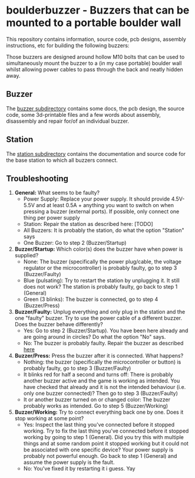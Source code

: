 # boulderbuzzer - Buzzers that can be mounted to a portable boulder wall

This repository contains information, source code, pcb designs, assembly instructions, etc for building the following buzzers:


Those buzzers are designed around hollow M10 bolts that can be used to simultaneously mount the buzzer to a (in my case portable) boulder wall whilst allowing power cables to pass through the back and neatly hidden away.


## Buzzer

The [buzzer subdirectory](buzzer) contains some docs, the pcb design, the source code, some 3d-printable files and a few words about assembly, disassembly and repair for/of an individual buzzer.

## Station

The [station subdirectory](station) contains the documentation and source code for the base station to which all buzzers connect.


## Troubleshooting

1. **General:** What seems to be faulty?
   - Power Supply: Replace your power supply. It should provide 4.5V-5.5V and at least 0.5A + anything you want to switch on when pressing a buzzer (external ports). If possible, only connect one thing per power supply
   - Station: Repair the station as described here: [TODO]
   - All Buzzers: It is probably the station, do what the option "Station" says
   - One Buzzer: Go to step 2 (Buzzer/Startup)
2. **Buzzer/Startup:** Which color(s) does the buzzer have when power is supplied?
   - None: The buzzer (specifically the power plug/cable, the voltage regulator or the microcontroller) is probably faulty, go to step 3 (Buzzer/Faulty)
   - Blue (pulsating): Try to restart the station by unplugging it. It still does not work? The station is probably faulty, go back to step 1 (General)
   - Green (3 blinks): The buzzer is connected, go to step 4 (Buzzer/Press)
3. **Buzzer/Faulty:** Unplug everything and only plug in the station and the one "faulty" buzzer. Try to use the power cable of a different buzzer. Does the buzzer behave differently?
   - Yes: Go to step 2 (Buzzer/Startup). You have been here already and are going around in circles? Do what the option "No" says.
   - No: The buzzer is probably faulty. Repair the buzzer as described [here](buzzer#disassembly-and-repair)
4. **Buzzer/Press:** Press the buzzer after it is connected. What happens?
   - Nothing: the buzzer (specifically the microcontroller or button) is probably faulty, go to step 3 (Buzzer/Faulty)
   - It blinks red for half a second and turns off: There is probably another buzzer active and the game is working as intended. You have checked that already and it is not the intended behaviour (i.e. only one buzzer connected)? Then go to step 3 (Buzzer/Faulty)
   - It or another buzzer turned on or changed color: The buzzer probably works as intended. Go to step 5 (Buzzer/Working)
5. **Buzzer/Working:** Try to connect everything back one by one. Does it stop working at some point?
   - Yes: Inspect the last thing you've connected before it stopped working. Try to fix the last thing you've connected before it stopped working by going to step 1 (General). Did you try this with multiple things and at some random point it stopped working but it could not be associated with one specific device? Your power supply is probably not powerful enough. Go back to step 1 (General) and assume the power supply is the fault.
   - No: You've fixed it by restarting it i guess. Yay